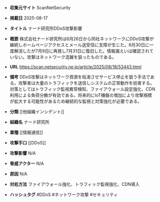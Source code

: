 - **収集元サイト**
ScanNetSecurity

- **掲載日**
2025-08-17

- **タイトル**
ナード研究所DDoS攻撃影響

- **概要**
株式会社ナード研究所は6月26日から同社ネットワークにDDoS攻撃が継続しホームページアクセスとメール送受信に支障が生じた。6月30日に一度解消したが7月9日に再発し7月31日に復旧した。情報漏えいは確認されていない。攻撃はネットワーク混雑を狙ったものである。

- **URL**
https://scan.netsecurity.ne.jp/article/2025/08/18/53443.html

- **備考**
DDoS攻撃はネットワーク資源を枯渇させサービス停止を狙う手法である。攻撃者は大量のトラフィックを送信しシステムの正常動作を妨害する。対策としてはトラフィック監視異常検知、ファイアウォール設定強化、CDN利用による負荷分散が有効である。将来的にIoT機器の増加により攻撃規模が拡大する可能性があるため継続的な監視と対策強化が必要である。

- **分類**
[[他組織インシデント]]

- **組織名**
ナード研究所

- **業種**
[[情報通信]]

- **攻撃手口**
[[DDoS]]

- **攻撃影響**
N/A

- **脅威アクター**
N/A

- **原因**
N/A

- **対処方法**
ファイアウォール強化、トラフィック監視強化、CDN導入

- **ハッシュタグ**
#DDoS #ネットワーク攻撃 #セキュリティ

